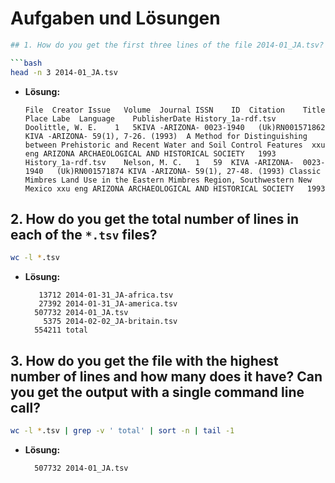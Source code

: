 # Aufgaben und Lösungen
```bash
## 1. How do you get the first three lines of the file 2014-01_JA.tsv?

```bash
head -n 3 2014-01_JA.tsv
```

- **Lösung:**
  ```
  File	Creator	Issue	Volume	Journal	ISSN	ID	Citation	Title	Place Labe	Language	PublisherDate History_1a-rdf.tsv	Doolittle, W. E.	1	5KIVA -ARIZONA-	0023-1940	(Uk)RN001571862	KIVA -ARIZONA- 59(1), 7-26. (1993)	A Method for Distinguishing between Prehistoric and Recent Water and Soil Control Features	xxu	eng	ARIZONA ARCHAEOLOGICAL AND HISTORICAL SOCIETY	1993
  History_1a-rdf.tsv	Nelson, M. C.	1	59	KIVA -ARIZONA-	0023-1940	(Uk)RN001571874	KIVA -ARIZONA- 59(1), 27-48. (1993)	Classic Mimbres Land Use in the Eastern Mimbres Region, Southwestern New Mexico	xxu	eng	ARIZONA ARCHAEOLOGICAL AND HISTORICAL SOCIETY	1993
  ```

## 2. How do you get the total number of lines in each of the `*.tsv` files?

```bash
wc -l *.tsv
```

- **Lösung:**
  ```
     13712 2014-01-31_JA-africa.tsv
     27392 2014-01-31_JA-america.tsv
    507732 2014-01_JA.tsv
      5375 2014-02-02_JA-britain.tsv
    554211 total
  ```

## 3. How do you get the file with the highest number of lines and how many does it have? Can you get the output with a single command line call?

```bash
wc -l *.tsv | grep -v ' total' | sort -n | tail -1
```

- **Lösung:**
  ```
    507732 2014-01_JA.tsv
  ```
